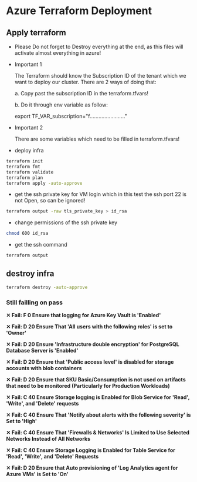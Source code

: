 # Azure Terraform Deployment

## Apply terraform

- Please Do not forget to Destroy everything at the end, as this files will activate almost everything in azure!

- Important 1

  The Terraform should know the Subscription ID of the tenant which we want to deploy our cluster. There are 2 ways of doing that:

  a. Copy past the subscription ID in the terraform.tfvars!

  b. Do it through env variable as follow:
     
     export TF_VAR_subscription="f........................"


- Important 2

  There are some variables which need to be filled in terraform.tfvars!


- deploy infra

```bash
terraform init 
terraform fmt
terraform validate
terraform plan
terraform apply -auto-approve
```

- get the ssh private key for VM login which in this test the ssh port 22 is not Open, so can be ignored!

```bash
terraform output -raw tls_private_key > id_rsa
```

- change permissions of the ssh private key

```bash
chmod 600 id_rsa
```

- get the ssh command

```bash
terraform output
```

## destroy infra

```bash
terraform destroy -auto-approve
```


### Still failling on pass

**✕ Fail:  F   0  Ensure that logging for Azure Key Vault is 'Enabled'**

**✕ Fail:  D  20  Ensure That 'All users with the following roles' is set to 'Owner'**

**✕ Fail:  D  20  Ensure 'Infrastructure double encryption' for PostgreSQL Database Server is 'Enabled'**

**✕ Fail:  D  20  Ensure that 'Public access level' is disabled for storage accounts with blob containers**

**✕ Fail:  D  20  Ensure that SKU Basic/Consumption is not used on artifacts that need to be monitored (Particularly for Production Workloads)**

**✕ Fail:  C  40  Ensure Storage logging is Enabled for Blob Service for 'Read', 'Write', and 'Delete' requests**

**✕ Fail:  C  40  Ensure That 'Notify about alerts with the following severity' is Set to 'High'**

**✕ Fail:  C  40  Ensure That 'Firewalls & Networks' Is Limited to Use Selected Networks Instead of All Networks**

**✕ Fail:  C  40  Ensure Storage Logging is Enabled for Table Service for 'Read', 'Write', and 'Delete' Requests**

**✕ Fail:  D  20  Ensure that Auto provisioning of 'Log Analytics agent for Azure VMs' is Set to 'On'**
